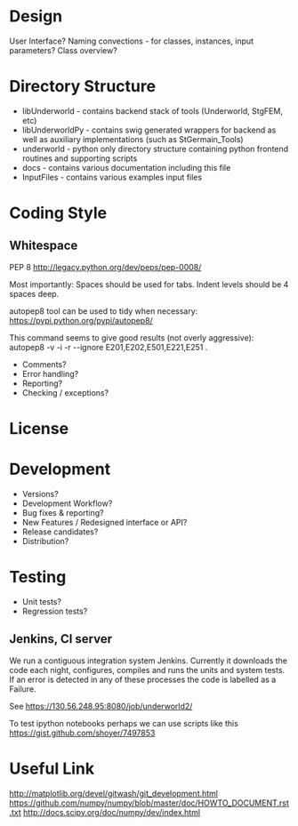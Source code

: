 

Design
======
User Interface?
Naming convections - for classes, instances, input parameters?
Class overview?


Directory Structure
===================

* libUnderworld            - contains backend stack of tools (Underworld, StgFEM, etc)
 * libUnderworldPy         - contains swig generated wrappers for backend as well as auxiliary implementations (such as StGermain_Tools)
* underworld               - python only directory structure containing python frontend routines and supporting scripts
* docs                     - contains various documentation including this file
* InputFiles               - contains various examples input files



Coding Style
============

Whitespace
----------
PEP 8
http://legacy.python.org/dev/peps/pep-0008/

Most importantly:
Spaces should be used for tabs.
Indent levels should be 4 spaces deep.

autopep8 tool can be used to tidy when necessary:
https://pypi.python.org/pypi/autopep8/

This command seems to give good results (not overly aggressive):
autopep8 -v -i -r  --ignore E201,E202,E501,E221,E251 .

* Comments?
* Error handling?
 * Reporting?
 * Checking / exceptions?


License 
=======



Development
===========
* Versions?
* Development Workflow?
* Bug fixes & reporting?
* New Features / Redesigned interface or API?
* Release candidates?
* Distribution?

Testing
=======
* Unit tests?
* Regression tests?

Jenkins, CI server
------------------
We run a contiguous integration system Jenkins. Currently it downloads the code each night, configures, compiles and runs the units and system tests. If an error is detected in any of these processes the code is labelled as a Failure.

See https://130.56.248.95:8080/job/underworld2/

To test ipython notebooks perhaps we can use scripts like this https://gist.github.com/shoyer/7497853


Useful Link
===========
http://matplotlib.org/devel/gitwash/git_development.html
https://github.com/numpy/numpy/blob/master/doc/HOWTO_DOCUMENT.rst.txt
http://docs.scipy.org/doc/numpy/dev/index.html
